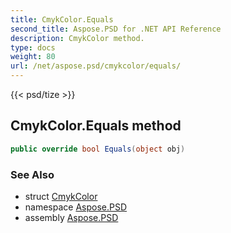 ```yaml
---
title: CmykColor.Equals
second_title: Aspose.PSD for .NET API Reference
description: CmykColor method. 
type: docs
weight: 80
url: /net/aspose.psd/cmykcolor/equals/
---
```

{{< psd/tize >}}
## CmykColor.Equals method

```csharp
public override bool Equals(object obj)
```

### See Also

* struct [CmykColor](../)
* namespace [Aspose.PSD](../../cmykcolor/)
* assembly [Aspose.PSD](../../../)


